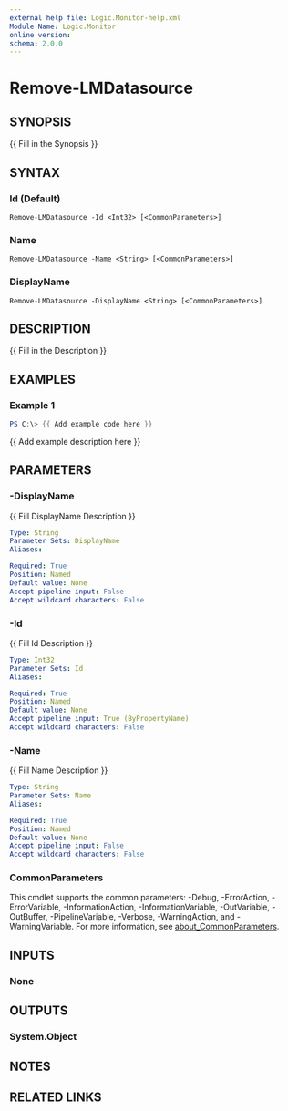 ```yaml
---
external help file: Logic.Monitor-help.xml
Module Name: Logic.Monitor
online version:
schema: 2.0.0
---
```


# Remove-LMDatasource

## SYNOPSIS
{{ Fill in the Synopsis }}

## SYNTAX

### Id (Default)
```
Remove-LMDatasource -Id <Int32> [<CommonParameters>]
```

### Name
```
Remove-LMDatasource -Name <String> [<CommonParameters>]
```

### DisplayName
```
Remove-LMDatasource -DisplayName <String> [<CommonParameters>]
```

## DESCRIPTION
{{ Fill in the Description }}

## EXAMPLES

### Example 1
```powershell
PS C:\> {{ Add example code here }}
```

{{ Add example description here }}

## PARAMETERS

### -DisplayName
{{ Fill DisplayName Description }}

```yaml
Type: String
Parameter Sets: DisplayName
Aliases:

Required: True
Position: Named
Default value: None
Accept pipeline input: False
Accept wildcard characters: False
```

### -Id
{{ Fill Id Description }}

```yaml
Type: Int32
Parameter Sets: Id
Aliases:

Required: True
Position: Named
Default value: None
Accept pipeline input: True (ByPropertyName)
Accept wildcard characters: False
```

### -Name
{{ Fill Name Description }}

```yaml
Type: String
Parameter Sets: Name
Aliases:

Required: True
Position: Named
Default value: None
Accept pipeline input: False
Accept wildcard characters: False
```

### CommonParameters
This cmdlet supports the common parameters: -Debug, -ErrorAction, -ErrorVariable, -InformationAction, -InformationVariable, -OutVariable, -OutBuffer, -PipelineVariable, -Verbose, -WarningAction, and -WarningVariable. For more information, see [about_CommonParameters](http://go.microsoft.com/fwlink/?LinkID=113216).

## INPUTS

### None
## OUTPUTS

### System.Object
## NOTES

## RELATED LINKS
